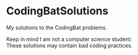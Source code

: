 # CodingBatSolutions
My solutions to the CodingBat problems.

Keep in mind I am not a computer science student:  
These solutions may contain bad coding practices.
